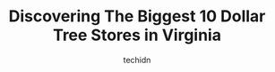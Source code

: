 ---
layout: ampstory
image: https://i0.wp.com/www.depkes.org/wp-content/uploads/2023/06/dollar-tree-0-in-virginia-1685967978.jpeg?resize=640,853
author: techidn
featured: false
description: Discover the impressive array of Dollar Tree options in Virginia, where you can find 10 of the largest Dollar Tree establishments in the area. From renowned classics to hidden gems, Virginia
title: Discovering The Biggest 10 Dollar Tree Stores in Virginia
cover:
   title: Discovering The Biggest 10 Dollar Tree Stores in Virginia
   subtitle: Rickpate
   background: https://www.depkes.org/wp-content/uploads/2023/06/dollar-tree-0-in-virginia-1685967978.jpeg

pages: 
 - layout: thirds
   top: <h1>#1 Dollar Tree</h1>
   bottom: "<p>West broad Dollar tree is always so special for me, my family and friends.  I have been to short pump dollar tree but still this west broad dollar tree is close to my hea</p>"
   background: https://www.depkes.org/wp-content/uploads/2023/06/dollar-tree-1-in-virginia-1685967978.jpeg
   backgroundblur: true
 - layout: thirds
   top: <h1>#2 Dollar Tree</h1>
   bottom: "<p>6198 Little River Turnpike, Alexandria, VA 22312, United States</p>"
   background: https://www.depkes.org/wp-content/uploads/2023/06/dollar-tree-2-in-virginia-1685967979.jpeg
   cta:
      link: https://www.depkes.org/blog/discovering-the-biggest-10-dollar-tree-stores-in-virginia/
      text: Discovering The Biggest 10 Dollar Tree Stores in Virginia
 - layout: thirds
   top: <h1>#3 Dollar Tree</h1>
   bottom: "<p>672 Elden St, Herndon, VA 20170, United States</p>"
   background: https://www.depkes.org/wp-content/uploads/2023/06/dollar-tree-3-in-virginia-1685967979.jpeg
   cta:
      link: https://www.depkes.org/blog/discovering-the-biggest-10-dollar-tree-stores-in-virginia/
      text: Discovering The Biggest 10 Dollar Tree Stores in Virginia
 - layout: thirds
   top: <h1>#4 Dollar Tree</h1>
   bottom: "<p>1502 Boulevard, Colonial Heights, VA 23834, United States</p>"
   background: https://images.unsplash.com/photo-1524169358666-79f22534bc6e?ixlib=rb-4.0.3&ixid=MnwxMjA3fDB8MHxwaG90by1wYWdlfHx8fGVufDB8fHx8&auto=format&fit=crop&w=640&h=853&q=80
   cta:
      link: https://www.depkes.org/blog/discovering-the-biggest-10-dollar-tree-stores-in-virginia/
      text: Discovering The Biggest 10 Dollar Tree Stores in Virginia
 - layout: thirds
   top: <h1>#5 Dollar Tree</h1>
   bottom: "<p>264 Cedar Ln SE Ste Ab-C, Vienna, VA 22180, United States</p>"
   background: https://images.unsplash.com/photo-1488554378835-f7acf46e6c98?ixlib=rb-4.0.3&ixid=MnwxMjA3fDB8MHxwaG90by1wYWdlfHx8fGVufDB8fHx8&auto=format&fit=crop&w=640&h=853&q=80
   cta:
      link: https://www.depkes.org/blog/discovering-the-biggest-10-dollar-tree-stores-in-virginia/
      text: Discovering The Biggest 10 Dollar Tree Stores in Virginia
 - layout: thirds
   top: <h1>#6 Dollar Tree</h1>
   bottom: "<p>9534 Main St, Fairfax, VA 22031, United States</p>"
   background: https://images.unsplash.com/photo-1536745287225-21d689278fd1?ixlib=rb-4.0.3&ixid=MnwxMjA3fDB8MHxwaG90by1wYWdlfHx8fGVufDB8fHx8&auto=format&fit=crop&w=640&h=853&q=80
   cta:
      link: https://www.depkes.org/blog/discovering-the-biggest-10-dollar-tree-stores-in-virginia/
      text: Discovering The Biggest 10 Dollar Tree Stores in Virginia
 - layout: thirds
   top: <h1>#7 Dollar Tree</h1>
   bottom: "<p>11740 W Broad St #101, Richmond, VA 23233, United States</p>"
   background: https://images.unsplash.com/photo-1509114397022-ed747cca3f65?ixlib=rb-4.0.3&ixid=MnwxMjA3fDB8MHxwaG90by1wYWdlfHx8fGVufDB8fHx8&auto=format&fit=crop&w=640&h=853&q=80
   cta:
      link: https://www.depkes.org/blog/discovering-the-biggest-10-dollar-tree-stores-in-virginia/
      text: Discovering The Biggest 10 Dollar Tree Stores in Virginia
 - layout: thirds
   middle: Continue reading...
   background: https://images.unsplash.com/photo-1591393223703-56fe1347ac62?ixlib=rb-4.0.3&ixid=MnwxMjA3fDB8MHxwaG90by1wYWdlfHx8fGVufDB8fHx8&auto=format&fit=crop&w=640&h=853&q=80
   cta:
      link: https://www.depkes.org/blog/discovering-the-biggest-10-dollar-tree-stores-in-virginia/
      text: Discovering The Biggest 10 Dollar Tree Stores in Virginia
      
---